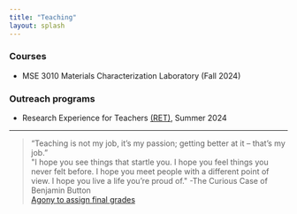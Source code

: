 ```yaml
---
title: "Teaching"
layout: splash
---
```

### Courses
- MSE 3010 Materials Characterization Laboratory (Fall 2024)

### Outreach programs
- Research Experience for Teachers [(RET)](https://www.clemson.edu/cecas/research/ret-adv-manuf-research.html), Summer 2024

<hr>
<blockquote><p>
	“Teaching is not my job, it’s my passion; getting better at it – that’s my job.”<br>
	"I hope you see things that startle you. I hope you feel things you never felt before. I hope you meet people with a different point of view. I hope you live a life you’re proud of." -The Curious Case of Benjamin Button<br>
	<a href="https://radicalscholarship.com/2014/12/11/to-my-students-at-the-end-of-the-semester/">Agony to assign final grades</a><br>
</p></blockquote>